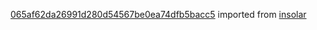 [065af62da26991d280d54567be0ea74dfb5bacc5](https://github.com/insolar/insolar/commit/065af62da26991d280d54567be0ea74dfb5bacc5) imported from [insolar](https://github.com/insolar/insolar)
